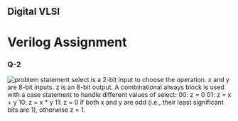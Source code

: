 Digital VLSI
--------


# Verilog Assignment
### Q-2
![problem statement](https://github.com/user-attachments/assets/7e5760f6-1ac9-4ba5-88e9-86345c532f30)
select is a 2-bit input to choose the operation.
x and y are 8-bit inputs.
z is an 8-bit output.
A combinational always block is used with a case statement to handle different values of select:
00: z = 0
01: z = x + y
10: z = x * y
11: z = 0 if both x and y are odd (i.e., their least significant bits are 1), otherwise z = 1.
